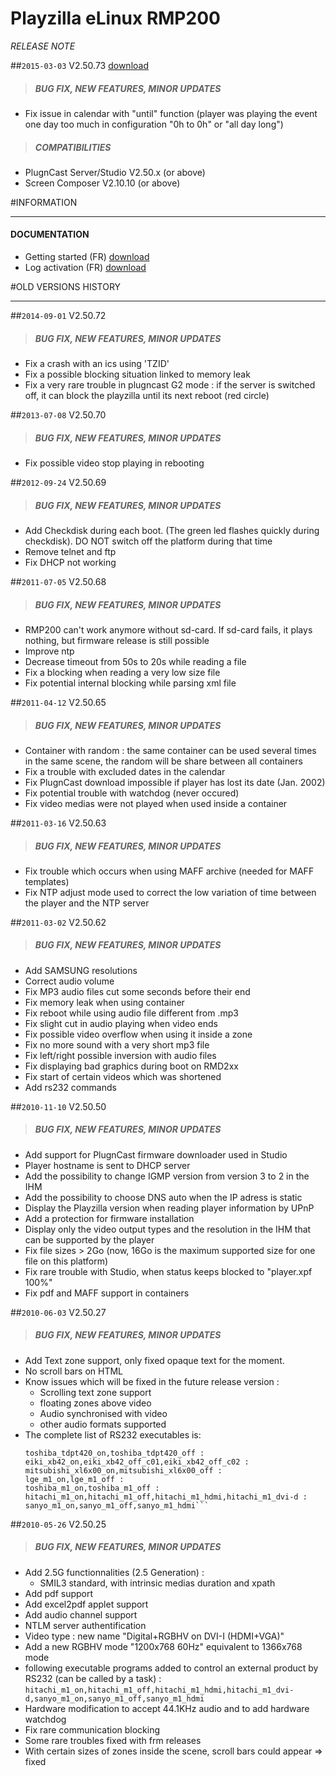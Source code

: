 # Playzilla eLinux RMP200
*RELEASE NOTE*

##`2015-03-03` V2.50.73 [download](https://github.com/Qeedji/archives/blob/master/downloads/playzilla-g2-rmp200/playzilla-rmp200-setup-2.50.73.zip)
>##### **BUG FIX, NEW FEATURES, MINOR UPDATES**
- Fix issue in calendar with "until" function (player was playing the event one day too much in configuration "0h to 0h" or "all day long")
>##### **COMPATIBILITIES**
- PlugnCast Server/Studio V2.50.x (or above)
- Screen Composer V2.10.10 (or above)

#INFORMATION
***********************************************************************

#### **DOCUMENTATION**
- Getting started (FR) [download](https://github.com/Qeedji/archives/blob/master/downloads/playzilla-g2-rmp200/screen-composer-getting-started-manual-with-playzilla-eLinux-09A_fr.pdf)
- Log activation (FR) [download](https://github.com/Qeedji/archives/blob/master/downloads/playzilla-g2-rmp200/Playzilla-log-activation-001A_en.pdf)

#OLD VERSIONS HISTORY
***********************************************************************

##`2014-09-01` V2.50.72
>##### **BUG FIX, NEW FEATURES, MINOR UPDATES**
- Fix a crash with an ics using 'TZID'
- Fix a possible blocking situation linked to memory leak
- Fix a very rare trouble in plugncast G2 mode : if the server is switched off, it can block the playzilla until its next reboot (red circle)

##`2013-07-08` V2.50.70
>##### **BUG FIX, NEW FEATURES, MINOR UPDATES**
- Fix possible video stop playing in rebooting

##`2012-09-24` V2.50.69
>##### **BUG FIX, NEW FEATURES, MINOR UPDATES**
- Add Checkdisk during each boot. (The green led flashes quickly during checkdisk). DO NOT switch off the platform during that time
- Remove telnet and ftp
- Fix DHCP not working

##`2011-07-05` V2.50.68
>##### **BUG FIX, NEW FEATURES, MINOR UPDATES**
- RMP200 can't work anymore without sd-card. If sd-card fails, it plays nothing, but firmware release is still possible
- Improve ntp
- Decrease timeout from 50s to 20s while reading a file
- Fix a blocking when reading a very low size file
- Fix potential internal blocking while parsing xml file

##`2011-04-12` V2.50.65
>##### **BUG FIX, NEW FEATURES, MINOR UPDATES**
- Container with random : the same container can be used several times in the same scene, the random will be share between all containers
- Fix a trouble with excluded dates in the calendar
- Fix PlugnCast download impossible if player has lost its date (Jan. 2002)
- Fix potential trouble with watchdog (never occured)
- Fix video medias were not played when used inside a container

##`2011-03-16` V2.50.63
>##### **BUG FIX, NEW FEATURES, MINOR UPDATES**
- Fix trouble which occurs when using MAFF archive (needed for MAFF templates)
- Fix NTP adjust mode used to correct the low variation of time between the player and the NTP server

##`2011-03-02` V2.50.62
>##### **BUG FIX, NEW FEATURES, MINOR UPDATES**
- Add SAMSUNG resolutions
- Correct audio volume
- Fix MP3 audio files cut some seconds before their end
- Fix memory leak when using container
- Fix reboot while using audio file different from .mp3
- Fix slight cut in audio playing when video ends
- Fix possible video overflow when using it inside a zone
- Fix no more sound with a very short mp3 file
- Fix left/right possible inversion with audio files
- Fix displaying bad graphics during boot on RMD2xx
- Fix start of certain videos which was shortened
- Add rs232 commands

##`2010-11-10` V2.50.50
>##### **BUG FIX, NEW FEATURES, MINOR UPDATES**
- Add support for PlugnCast firmware downloader used in Studio
- Player hostname is sent to DHCP server
- Add the possibility to change IGMP version from version 3 to 2 in the IHM
- Add the possibility to choose DNS auto when the IP adress is static
- Display the Playzilla version when reading player information by UPnP
- Add a protection for firmware installation
- Display only the video output types and the resolution in the IHM that can be supported by the player
- Fix file sizes > 2Go (now, 16Go is the maximum supported size for one file on this platform)
- Fix rare trouble with Studio, when status keeps blocked to "player.xpf 100%"
- Fix pdf and MAFF support in containers

##`2010-06-03` V2.50.27
>##### **BUG FIX, NEW FEATURES, MINOR UPDATES**
- Add Text zone support, only fixed opaque text for the moment.
- No scroll bars on HTML
- Know issues which will be fixed in the future release version :
	- Scrolling text zone support
	- floating zones above video
	- Audio synchronised with video
	- other audio formats supported
- The complete list of RS232 executables is:
	```nec_np3150_on,nec_np3150_off :
	toshiba_tdpt420_on,toshiba_tdpt420_off :
	eiki_xb42_on,eiki_xb42_off_c01,eiki_xb42_off_c02 :
	mitsubishi_xl6x00_on,mitsubishi_xl6x00_off :
	lge_m1_on,lge_m1_off :
	toshiba_m1_on,toshiba_m1_off :
	hitachi_m1_on,hitachi_m1_off,hitachi_m1_hdmi,hitachi_m1_dvi-d :
	sanyo_m1_on,sanyo_m1_off,sanyo_m1_hdmi```

##`2010-05-26` V2.50.25
>##### **BUG FIX, NEW FEATURES, MINOR UPDATES**
- Add 2.5G functionnalities (2.5 Generation) :
	- SMIL3 standard, with intrinsic medias duration and xpath
- Add pdf support
- Add excel2pdf applet support
- Add audio channel support
- NTLM server authentification
- Video type : new name "Digital+RGBHV on DVI-I (HDMI+VGA)"
- Add a new RGBHV mode "1200x768 60Hz" equivalent to 1366x768 mode
- following executable programs added to control an external product by RS232 (can be called by a task) :
	```hitachi_m1_on,hitachi_m1_off,hitachi_m1_hdmi,hitachi_m1_dvi-d,sanyo_m1_on,sanyo_m1_off,sanyo_m1_hdmi```
- Hardware modification to accept 44.1KHz audio and to add hardware watchdog
- Fix rare communication blocking
- Some rare troubles fixed with frm releases
- With certain sizes of zones inside the scene, scroll bars could appear => fixed

